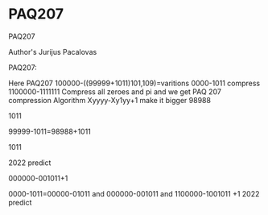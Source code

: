 # PAQ207
PAQ207

Author's Jurijus Pacalovas

PAQ207:


Here PAQ207 100000-((99999+1011)101,109)=varitions 0000-1011 compress 1100000-1111111 Compress all zeroes and pi and we get PAQ 207 compression Algorithm Xyyyy-Xy1yy+1 make it bigger 98988


1011


99999-1011=98988+1011


1011


2022 predict


000000-001011+1
 
0000-1011=00000-01011 and 000000-001011 and 1100000-1001011 +1  2022 predict
